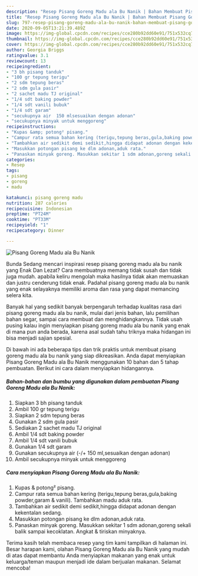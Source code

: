 ```yaml
---
description: "Resep Pisang Goreng Madu ala Bu Nanik | Bahan Membuat Pisang Goreng Madu ala Bu Nanik Yang Bisa Manjain Lidah"
title: "Resep Pisang Goreng Madu ala Bu Nanik | Bahan Membuat Pisang Goreng Madu ala Bu Nanik Yang Bisa Manjain Lidah"
slug: 797-resep-pisang-goreng-madu-ala-bu-nanik-bahan-membuat-pisang-goreng-madu-ala-bu-nanik-yang-bisa-manjain-lidah
date: 2020-09-05T13:21:39.489Z
image: https://img-global.cpcdn.com/recipes/cce280b92dd60e91/751x532cq70/pisang-goreng-madu-ala-bu-nanik-foto-resep-utama.jpg
thumbnail: https://img-global.cpcdn.com/recipes/cce280b92dd60e91/751x532cq70/pisang-goreng-madu-ala-bu-nanik-foto-resep-utama.jpg
cover: https://img-global.cpcdn.com/recipes/cce280b92dd60e91/751x532cq70/pisang-goreng-madu-ala-bu-nanik-foto-resep-utama.jpg
author: Georgia Briggs
ratingvalue: 3.1
reviewcount: 13
recipeingredient:
- "3 bh pisang tanduk"
- "100 gr tepung terigu"
- "2 sdm tepung beras"
- "2 sdm gula pasir"
- "2 sachet madu TJ original"
- "1/4 sdt baking powder"
- "1/4 sdt vanili bubuk"
- "1/4 sdt garam"
- "secukupnya air  150 mlsesuaikan dengan adonan"
- "secukupnya minyak untuk menggoreng"
recipeinstructions:
- "Kupas &amp; potong² pisang."
- "Campur rata semua bahan kering (terigu,tepung beras,gula,baking powder,garam &amp; vanili). Tambahkan madu aduk rata."
- "Tambahkan air sedikit demi sedikit,hingga didapat adonan dengan kekentalan sedang."
- "Masukkan potongan pisang ke dlm adonan,aduk rata."
- "Panaskan minyak goreng. Masukkan sekitar 1 sdm adonan,goreng sekali balik sampai kecoklatan. Angkat &amp; tiriskan minyaknya."
categories:
- Resep
tags:
- pisang
- goreng
- madu

katakunci: pisang goreng madu 
nutrition: 287 calories
recipecuisine: Indonesian
preptime: "PT24M"
cooktime: "PT33M"
recipeyield: "1"
recipecategory: Dinner

---
```



![Pisang Goreng Madu ala Bu Nanik](https://img-global.cpcdn.com/recipes/cce280b92dd60e91/751x532cq70/pisang-goreng-madu-ala-bu-nanik-foto-resep-utama.jpg)

Bunda Sedang mencari inspirasi resep pisang goreng madu ala bu nanik yang Enak Dan Lezat? Cara membuatnya memang tidak susah dan tidak juga mudah. apabila keliru mengolah maka hasilnya tidak akan memuaskan dan justru cenderung tidak enak. Padahal pisang goreng madu ala bu nanik yang enak selayaknya memiliki aroma dan rasa yang dapat memancing selera kita.

Banyak hal yang sedikit banyak berpengaruh terhadap kualitas rasa dari pisang goreng madu ala bu nanik, mulai dari jenis bahan, lalu pemilihan bahan segar, sampai cara membuat dan menghidangkannya. Tidak usah pusing kalau ingin menyiapkan pisang goreng madu ala bu nanik yang enak di mana pun anda berada, karena asal sudah tahu triknya maka hidangan ini bisa menjadi sajian spesial.




Di bawah ini ada beberapa tips dan trik praktis untuk membuat pisang goreng madu ala bu nanik yang siap dikreasikan. Anda dapat menyiapkan Pisang Goreng Madu ala Bu Nanik menggunakan 10 bahan dan 5 tahap pembuatan. Berikut ini cara dalam menyiapkan hidangannya.

<!--inarticleads1-->

##### Bahan-bahan dan bumbu yang digunakan dalam pembuatan Pisang Goreng Madu ala Bu Nanik:

1. Siapkan 3 bh pisang tanduk
1. Ambil 100 gr tepung terigu
1. Siapkan 2 sdm tepung beras
1. Gunakan 2 sdm gula pasir
1. Sediakan 2 sachet madu TJ original
1. Ambil 1/4 sdt baking powder
1. Ambil 1/4 sdt vanili bubuk
1. Gunakan 1/4 sdt garam
1. Gunakan secukupnya air (-/+ 150 ml,sesuaikan dengan adonan)
1. Ambil secukupnya minyak untuk menggoreng




<!--inarticleads2-->

##### Cara menyiapkan Pisang Goreng Madu ala Bu Nanik:

1. Kupas &amp; potong² pisang.
1. Campur rata semua bahan kering (terigu,tepung beras,gula,baking powder,garam &amp; vanili). Tambahkan madu aduk rata.
1. Tambahkan air sedikit demi sedikit,hingga didapat adonan dengan kekentalan sedang.
1. Masukkan potongan pisang ke dlm adonan,aduk rata.
1. Panaskan minyak goreng. Masukkan sekitar 1 sdm adonan,goreng sekali balik sampai kecoklatan. Angkat &amp; tiriskan minyaknya.




Terima kasih telah membaca resep yang tim kami tampilkan di halaman ini. Besar harapan kami, olahan Pisang Goreng Madu ala Bu Nanik yang mudah di atas dapat membantu Anda menyiapkan makanan yang enak untuk keluarga/teman maupun menjadi ide dalam berjualan makanan. Selamat mencoba!

